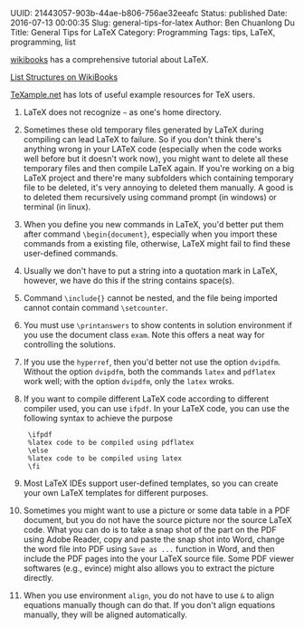 UUID: 21443057-903b-44ae-b806-756ae32eeafc
Status: published
Date: 2016-07-13 00:00:35
Slug: general-tips-for-latex
Author: Ben Chuanlong Du
Title: General Tips for LaTeX
Category: Programming
Tags: tips, LaTeX, programming, list


[wikibooks](http://en.wikibooks.org/wiki/Latex) has a comprehensive tutorial about LaTeX. 

[List Structures on WikiBooks](http://en.wikibooks.org/wiki/LaTeX/List_Structures)

[TeXample.net](http://www.texample.net/) has lots of useful example resources for TeX users.

1. LaTeX does not recognize `~` as one's home directory.

2. Sometimes these old temporary files generated by LaTeX during compiling can lead LaTeX to failure. 
So if you don't think there's anything wrong in your LATeX code 
(especially when the code works well before but it doesn't work now), 
you might want to delete all these temporary files and then compile LaTeX again. 
If you're working on a big LaTeX project and there're many subfolders which containing temporary file to be deleted, 
it's very annoying to deleted them manually. 
A good is to deleted them recursively using command prompt (in windows) or terminal (in linux).

3. When you define you new commands in LaTeX, 
you'd better put them after command `\begin{document}`, 
especially when you import these commands from a existing file, otherwise, 
LaTeX might fail to find these user-defined commands.

4. Usually we don't have to put a string into a quotation mark in LaTeX,
however, we have do this if the string contains space(s).

5. Command `\include{}` cannot be nested, 
and the file being
imported cannot contain command `\setcounter`.

6. You must use `\printanswers` to show contents in solution
environment if you use the document class `exam`. Note this offers a
neat way for controlling the solutions.

7. If you use the `hyperref`, then you'd better not use the option `dvipdfm`.
Without the option `dvipdfm`, both the commands `latex` and  `pdflatex`
work well; with the option `dvipdfm`, only the `latex` wroks.

1. If you want to compile different LaTeX code according to different
    compiler used, you can use `ifpdf`. In your LaTeX code, you can use
    the following syntax to achieve the purpose

        \ifpdf
        %latex code to be compiled using pdflatex
        \else
        %latex code to be compiled using latex
        \fi
            

1. Most LaTeX IDEs support user-defined templates,
so you can create your own LaTeX templates for different purposes.

2. Sometimes you might want to use a picture or some data table in a PDF document,
but you do not have the source picture nor the source LaTeX code. What you
can do is to take a snap shot of the part on the PDF using Adobe Reader,
copy and paste the snap shot into Word, change the word file into PDF
using `Save as ...` function in Word, and then include the PDF pages
into the your LaTeX source file. Some PDF viewer softwares (e.g., evince) might also allows you
to extract the picture directly. 

3. When you use environment `align`, you do not have to use `&` to align
equations manually though can do that. If you don't align equations
manually, they will be aligned automatically.


